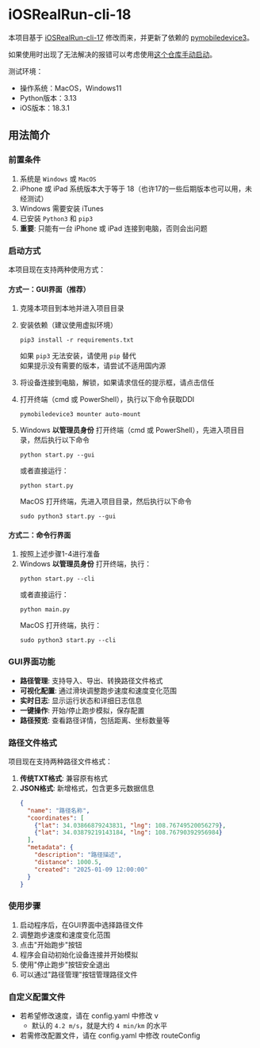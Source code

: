 # iOSRealRun-cli-18

本项目基于 [iOSRealRun-cli-17](https://github.com/iOSRealRun/iOSRealRun-cli-17) 修改而来，并更新了依赖的 [pymobiledevice3](https://github.com/doronz88/pymobiledevice3)。

如果使用时出现了无法解决的报错可以考虑使用[这个仓库手动启动](https://github.com/BiancoChiu/iOSEasyRun)。

测试环境：
- 操作系统：MacOS，Windows11
- Python版本：3.13
- iOS版本：18.3.1

## 用法简介

### 前置条件

1. 系统是 `Windows` 或 `MacOS`
2. iPhone 或 iPad 系统版本大于等于 18（也许17的一些后期版本也可以用，未经测试）
3. Windows 需要安装 iTunes
4. 已安装 `Python3` 和 `pip3`
5. **重要**: 只能有一台 iPhone 或 iPad 连接到电脑，否则会出问题

### 启动方式

本项目现在支持两种使用方式：

#### 方式一：GUI界面（推荐）

1. 克隆本项目到本地并进入项目目录
2. 安装依赖（建议使用虚拟环境）  
    ```shell
    pip3 install -r requirements.txt
    ```
    如果 `pip3` 无法安装，请使用 `pip` 替代  
    如果提示没有需要的版本，请尝试不适用国内源  

3. 将设备连接到电脑，解锁，如果请求信任的提示框，请点击信任
4. 打开终端（cmd 或 PowerShell），执行以下命令获取DDI
    ```shell
    pymobiledevice3 mounter auto-mount
    ```
5. Windows **以管理员身份** 打开终端（cmd 或 PowerShell），先进入项目目录，然后执行以下命令 
    ```shell
    python start.py --gui
    ```
    或者直接运行：
    ```shell
    python start.py
    ```
    MacOS 打开终端，先进入项目目录，然后执行以下命令  
    ```shell
    sudo python3 start.py --gui
    ```

#### 方式二：命令行界面

1. 按照上述步骤1-4进行准备
2. Windows **以管理员身份** 打开终端，执行：
    ```shell
    python start.py --cli
    ```
    或者直接运行：
    ```shell
    python main.py
    ```
    MacOS 打开终端，执行：
    ```shell
    sudo python3 start.py --cli
    ```

### GUI界面功能

- **路径管理**: 支持导入、导出、转换路径文件格式
- **可视化配置**: 通过滑块调整跑步速度和速度变化范围
- **实时日志**: 显示运行状态和详细日志信息
- **一键操作**: 开始/停止跑步模拟，保存配置
- **路径预览**: 查看路径详情，包括距离、坐标数量等

### 路径文件格式

项目现在支持两种路径文件格式：

1. **传统TXT格式**: 兼容原有格式
2. **JSON格式**: 新增格式，包含更多元数据信息
   ```json
   {
     "name": "路径名称",
     "coordinates": [
       {"lat": 34.03866879243831, "lng": 108.76749520056279},
       {"lat": 34.03879219143184, "lng": 108.76790392956984}
     ],
     "metadata": {
       "description": "路径描述",
       "distance": 1000.5,
       "created": "2025-01-09 12:00:00"
     }
   }
   ```

### 使用步骤

1. 启动程序后，在GUI界面中选择路径文件
2. 调整跑步速度和速度变化范围
3. 点击"开始跑步"按钮
4. 程序会自动初始化设备连接并开始模拟
5. 使用"停止跑步"按钮安全退出
6. 可以通过"路径管理"按钮管理路径文件

### 自定义配置文件

- 若希望修改速度，请在 config.yaml 中修改 v
    - 默认的 `4.2 m/s`，就是大约 `4 min/km` 的水平
- 若需修改配置文件，请在 config.yaml 中修改 routeConfig
